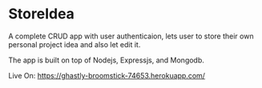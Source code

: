 # StoreIdea

A complete CRUD app with user authenticaion, lets user to 
store their own personal project idea and also let edit it.

The app is built on top of Nodejs, Expressjs, and Mongodb.

Live On: https://ghastly-broomstick-74653.herokuapp.com/

